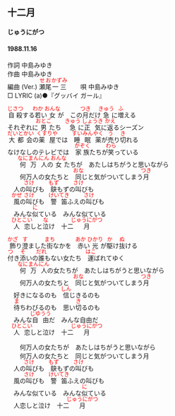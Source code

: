 <style type="text/css">
	ruby{
	    ruby-position: over;
	}
	ruby > rt{font-size: 12px;color:red;}
	p{font:16px;font-size: '楷体'}
</style>
## 十二月
#### じゅうにがつ
#### 1988.11.16


作詞     中島みゆき  
作曲      中島みゆき  
編曲 (Ver.) <ruby><rb>瀬尾</rb><rp>(</rp><rt>せお</rt><rp>)</rp></ruby><ruby><rb>一三</rb><rp>(</rp><rt>かずみ</rt><rp>)</rp></ruby>　　 
唄     中島みゆき   
□ LYRIC (a)●『グッバイ ガール』　　   
  
<ruby><rb>自殺</rb><rp>(</rp><rt>じさつ</rt><rp>)</rp></ruby>する<ruby><rb>若</rb><rp>(</rp><rt>わか</rt><rp>)</rp></ruby>い<ruby><rb>女</rb><rp>(</rp><rt>おんな</rt><rp>)</rp></ruby>が　この<ruby><rb>月</rb><rp>(</rp><rt>つき</rt><rp>)</rp></ruby>だけ<ruby><rb>急</rb><rp>(</rp><rt>きゅう</rt><rp>)</rp></ruby>に<ruby><rb>増</rb><rp>(</rp><rt>ふ</rt><rp>)</rp></ruby>える  
それぞれに<ruby><rb>男</rb><rp>(</rp><rt>おとこ</rt><rp>)</rp></ruby>たち　<ruby><rb>急</rb><rp>(</rp><rt>きゅう</rt><rp>)</rp></ruby>に<ruby><rb>正気</rb><rp>(</rp><rt>しょうき</rt><rp>)</rp></ruby>に<ruby><rb>返</rb><rp>(</rp><rt>かえ</rt><rp>)</rp></ruby>るシーズン  
<ruby><rb>大都会</rb><rp>(</rp><rt>だいとかい</rt><rp>)</rp></ruby>の<ruby><rb>薬屋</rb><rp>(</rp><rt>くすりや</rt><rp>)</rp></ruby>では　<ruby><rb>睡眠薬</rb><rp>(</rp><rt>すいみんやく</rt><rp>)</rp></ruby>が<ruby><rb>売</rb><rp>(</rp><rt>う</rt><rp>)</rp></ruby>り<ruby><rb>切</rb><rp>(</rp><rt>き</rt><rp>)</rp></ruby>れる  
なけなしのテレビでは　<ruby><rb>家族</rb><rp>(</rp><rt>かぞく</rt><rp>)</rp></ruby>たちが<ruby><rb>笑</rb><rp>(</rp><rt>わら</rt><rp>)</rp></ruby>っている  
　　<ruby><rb>何万人</rb><rp>(</rp><rt>なにまんにん</rt><rp>)</rp></ruby>の<ruby><rb>女</rb><rp>(</rp><rt>おんな</rt><rp>)</rp></ruby>たちが　あたしはちがうと思いながら  
　　何万人の女たちと　<ruby><rb>同</rb><rp>(</rp><rt>おな</rt><rp>)</rp></ruby>じと気がついてしまう<ruby><rb>月</rb><rp>(</rp><rt>つき</rt><rp>)</rp></ruby>  
　人の<ruby><rb>叫</rb><rp>(</rp><rt>さけ</rt><rp>)</rp></ruby>びも　<ruby><rb>鴃</rb><rp>(</rp><rt>もず</rt><rp>)</rp></ruby>もずの<ruby><rb>叫</rb><rp>(</rp><rt>さけ</rt><rp>)</rp></ruby>びも  
　<ruby><rb>風</rb><rp>(</rp><rt>かぜ</rt><rp>)</rp></ruby>の<ruby><rb>叫</rb><rp>(</rp><rt>さけ</rt><rp>)</rp></ruby>びも　<ruby><rb>警笛</rb><rp>(</rp><rt>けいてき</rt><rp>)</rp></ruby>ふえの<ruby><rb>叫</rb><rp>(</rp><rt>さけ</rt><rp>)</rp></ruby>びも  
　みんな<ruby><rb>似</rb><rp>(</rp><rt>に</rt><rp>)</rp></ruby>ている　みんな似ている  
　<ruby><rb>人恋</rb><rp>(</rp><rt>ひとこい</rt><rp>)</rp></ruby>しと<ruby><rb>泣</rb><rp>(</rp><rt>な</rt><rp>)</rp></ruby>け　十二<ruby><rb>月</rb><rp>(</rp><rt>じゅうにがつ</rt><rp>)</rp></ruby>  
  
<ruby><rb>飾</rb><rp>(</rp><rt>かざ</rt><rp>)</rp></ruby>り<ruby><rb>澄</rb><rp>(</rp><rt>す</rt><rp>)</rp></ruby>ました<ruby><rb>街</rb><rp>(</rp><rt>まち</rt><rp>)</rp></ruby>なかを　<ruby><rb>赤</rb><rp>(</rp><rt>あか</rt><rp>)</rp></ruby>い<ruby><rb>光</rb><rp>(</rp><rt>ひかり</rt><rp>)</rp></ruby>が<ruby><rb>駆</rb><rp>(</rp><rt>か</rt><rp>)</rp></ruby>け<ruby><rb>抜</rb><rp>(</rp><rt>ぬ</rt><rp>)</rp></ruby>ける  
<ruby><rb>付</rb><rp>(</rp><rt>つ</rt><rp>)</rp></ruby>き<ruby><rb>添</rb><rp>(</rp><rt>そ</rt><rp>)</rp></ruby>いの<ruby><rb>誰</rb><rp>(</rp><rt>だれ</rt><rp>)</rp></ruby>もない女たち　<ruby><rb>運</rb><rp>(</rp><rt>はこ</rt><rp>)</rp></ruby>ばれてゆく  
　　<ruby><rb>何万人</rb><rp>(</rp><rt>なにまんにん</rt><rp>)</rp></ruby>の女たちが　あたしはちがうと思いながら  
　　何万人の女たちと　<ruby><rb>同</rb><rp>(</rp><rt>おな</rt><rp>)</rp></ruby>じと気がついてしまう<ruby><rb>月</rb><rp>(</rp><rt>つき</rt><rp>)</rp></ruby>  
　好きになるのも　<ruby><rb>信</rb><rp>(</rp><rt>しん</rt><rp>)</rp></ruby>じきるのも  
　<ruby><rb>待</rb><rp>(</rp><rt>ま</rt><rp>)</rp></ruby>ちわびるのも　思い<ruby><rb>切</rb><rp>(</rp><rt>き</rt><rp>)</rp></ruby>るのも  
　みんな<ruby><rb>自由</rb><rp>(</rp><rt>じゆうう</rt><rp>)</rp></ruby>だ　みんな自由だ  
　<ruby><rb>人恋</rb><rp>(</rp><rt>ひとこい</rt><rp>)</rp></ruby>しと泣け　十二<ruby><rb>月</rb><rp>(</rp><rt>じゅうにがつ</rt><rp>)</rp></ruby>  
  
　　何万人の女たちが　あたしはちがうと思いながら  
　　何万人の女たちと　同じと気がついてしまう月  
　人の<ruby><rb>叫</rb><rp>(</rp><rt>さけ</rt><rp>)</rp></ruby>びも　<ruby><rb>鴃</rb><rp>(</rp><rt>もず</rt><rp>)</rp></ruby>もずの<ruby><rb>叫</rb><rp>(</rp><rt>さけ</rt><rp>)</rp></ruby>びも  
　風の<ruby><rb>叫</rb><rp>(</rp><rt>さけ</rt><rp>)</rp></ruby>びも　<ruby><rb>警笛</rb><rp>(</rp><rt>けいてき</rt><rp>)</rp></ruby>ふえの叫びも  
　みんな似ている　みんな<ruby><rb>似</rb><rp>(</rp><rt>に</rt><rp>)</rp></ruby>ている  
　人恋しと泣け　十二<ruby><rb>月</rb><rp>(</rp><rt>じゅうにがつ</rt><rp>)</rp></ruby>  